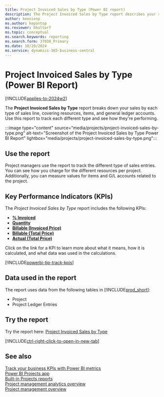 ```yaml
---
title: Project Invoiced Sales by Type (Power BI report)
description: The Project Invoiced Sales by Type report describes your sales activities based on each project and each type of sales line.
author: kennienp
ms.author: kepontop
ms.reviewer: bholtorf
ms.topic: conceptual
ms.search.keywords: reporting
ms.search.form: 37038_Primary
ms.date: 10/28/2024
ms.service: dynamics-365-business-central
---
```


# Project Invoiced Sales by Type (Power BI Report)

[!INCLUDE[applies-to-2024w2](includes/applies-to-2024w2.md)]

The **Project Invoiced Sales by Type** report breaks down your sales by each type of sales line, covering resources, items, and general ledger accounts. Use this report to track each different type and see how they're performing.

:::image type="content" source="media/projects/project-invoiced-sales-by-type.png" alt-text="Screenshot of the Project Invoiced Sales by Type Power BI Report" lightbox="media/projects/project-invoiced-sales-by-type.png":::

## Use the report

Project managers use the report to track the different type of sales entries. You can see how you charge for the different resources per project. Additionally, you can measure values for items and G/L accounts related to the project.

## Key Performance Indicators (KPIs)

The *Project Invoiced Sales by Type* report includes the following KPIs:

- [**% Invoiced**](projects-powerbi-kpis.md#-invoiced)
- [**Quantity**](projects-powerbi-kpis.md#quantity)
- [**Billable (Invoiced Price)**](projects-powerbi-kpis.md#billable-invoiced-price)
- [**Billable (Total Price)**](projects-powerbi-kpis.md#billable-total-price)
- [**Actual (Total Price)**](projects-powerbi-kpis.md#actual-total-price)

Click on the link for a KPI to learn more about what it means, how it is calculated, and what data was used in the calculations. 

[!INCLUDE[powerbi-tip-track-kpis](includes/powerbi-tip-track-kpis.md)]


## Data used in the report

The report uses data from the following tables in [!INCLUDE[prod_short](includes/prod_short.md)]:

- Project
- Project Ledger Entries

## Try the report

Try the report here: [Project Invoiced Sales by Type](https://businesscentral.dynamics.com?page=37038)

[!INCLUDE[ctrl-right-click-to-open-in-new-tab](includes/ctrl-right-click-to-open-in-new-tab.md)]

## See also

[Track your business KPIs with Power BI metrics](track-kpis-with-power-bi-metrics.md)  
[Power BI Projects app](projects-powerbi-app.md)  
[Built-in Projects reports](project-reports.md)  
[Project management analytics overview](projects-analytics-overview.md)  
[Project management overview](projects-manage-projects.md)  